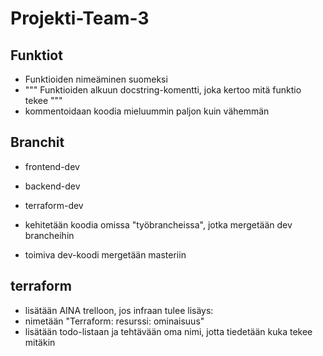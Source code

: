 # Projekti-Team-3

## Funktiot
- Funktioiden nimeäminen suomeksi
- """ Funktioiden alkuun docstring-komentti, joka kertoo mitä funktio tekee """
- kommentoidaan koodia mieluummin paljon kuin vähemmän

## Branchit
- frontend-dev
- backend-dev
- terraform-dev

- kehitetään koodia omissa "työbrancheissa", jotka mergetään dev brancheihin
- toimiva dev-koodi mergetään masteriin

## terraform
- lisätään AINA trelloon, jos infraan tulee lisäys:
- nimetään "Terraform: resurssi: ominaisuus"
- lisätään todo-listaan ja tehtävään oma nimi, jotta tiedetään kuka tekee mitäkin
